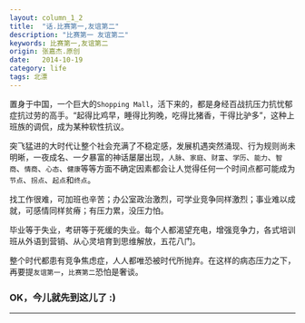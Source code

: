 ```yaml
---
layout: column_1_2
title:  "话.比赛第一,友谊第二"
description: "比赛第一 友谊第二"
keywords: 比赛第一,友谊第二
origin: 张嘉杰.原创
date:   2014-10-19
category: life
tags: 北漂
---
```

置身于中国，一个巨大的`Shopping Mall`，活下来的，都是身经百战抗压力抗忧郁症抗过劳的高手。“起得比鸡早，睡得比狗晚，吃得比猪香，干得比驴多”，这种上班族的调侃，成为某种软性抗议。  
<!--more-->

突飞猛进的大时代让整个社会充满了不稳定感，发展机遇突然涌现、行为规则尚未明晰，一夜成名、一夕暴富的神话屡屡出现，`人脉`、`家庭`、`财富`、`学历`、`能力`、`智商`、`情商`、`心态`、`健康`等等方面不确定因素都会让人觉得任何一个时间点都可能成为`节点`、`拐点`、`起点`和`终点`。  

找工作很难，可加班也辛苦；办公室政治激烈，可学业竞争同样激烈；事业难以成就，可感情同样贫瘠；有压力累，没压力怕。  

毕业等于失业，考研等于死缓的失业。每个人都渴望充电，增强竞争力，各式培训班从外语到营销、从心灵培育到思维解放，五花八门。  

整个时代都患有竞争焦虑症，人人都唯恐被时代所抛弃。在这样的病态压力之下，再要提`友谊第一`，`比赛第二`恐怕是奢谈。


### OK，今儿就先到这儿了 :)

---------------------------------------